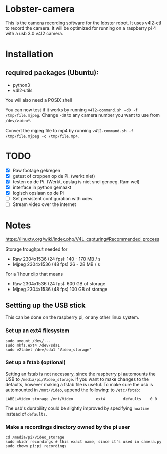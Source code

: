 # Lobster-camera
This is the camera recording software for the lobster robot. It uses v4l2-ctl to
record the camera. It will be optimized for running on a raspberry pi 4 with a
usb 3.0 v4l2 camera.

# Installation

## required packages (Ubuntu):
- python3
- v4l2-utils

You will also need a POSIX shell

You can now test if it works by running `v4l2-command.sh -d0 -f /tmp/file.mjpeg`.
Change `-d0` to any camera number you want to use from `/dev/video*`.

Convert the mjpeg file to mp4 by running `v4l2-command.sh -f /tmp/file.mjpeg -c /tmp/file.mp4`.

# TODO

- [x] Raw footage gekregen
- [x] getest of croppen op de Pi. (werkt niet)
- [x] testen op de Pi. (Werkt, opslag is niet snel genoeg. Ram wel)
- [x] interface in python gemaakt
- [x] logisch opslaan op de Pi
- [ ] Set persistent configuration with udev.
- [ ] Stream video over the internet

# Notes
https://linuxtv.org/wiki/index.php/V4L_capturing#Recommended_process

Storage troughput needed for
- Raw 2304x1536 (24 fps):
  140 - 170 MB / s
- Mjpeg 2304x1536 (48 fps)
  26 - 28 MB / s

For a 1 hour clip that means
- Raw 2304x1536 (24 fps):
  600 GB of storage
- Mjpeg 2304x1536 (48 fps)
  100 GB of storage

## Settting up the USB stick

This can be done on the raspberry pi, or any other linux system.

### Set up an ext4 filesystem

```
sudo umount /dev/...
sudo mkfs.ext4 /dev/sda1
sudo e2label /dev/sda1 "Video_storage"
```

### Set up a fstab (optional)

Setting an fstab is not necessary, since the raspberry pi automounts the USB to
`/media/pi/Video_storage`.
If you want to make changes to the defaults, however making a fstab file is
useful. To make sure the usb is automounted in `/mnt/Video`, append the
following:
to `/etc/fstab`:
```
LABEL=Video_storage	/mnt/Video         	ext4      	defaults	0 0
```
The usb's durability could be slightly improved by specifying `noatime` instead
of `defaults`.

### Make a recordings directory owned by the pi user
```
cd /media/pi/Video_storage
sudo mkidr recordings # this exact name, since it's used in camera.py
sudo chown pi:pi recordings
```
